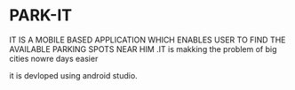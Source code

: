 # PARK-IT
IT IS A MOBILE BASED APPLICATION WHICH ENABLES USER TO FIND  THE AVAILABLE PARKING SPOTS NEAR HIM .IT is makking the problem of big cities nowre days easier 

it is devloped using android studio.

